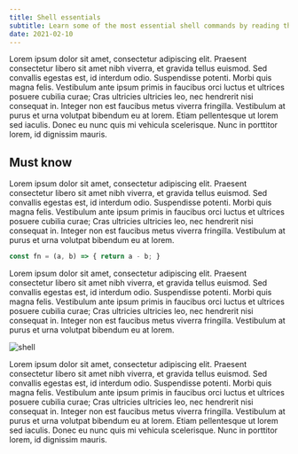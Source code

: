 ```yaml
---
title: Shell essentials
subtitle: Learn some of the most essential shell commands by reading this article
date: 2021-02-10
---
```


Lorem ipsum dolor sit amet, consectetur adipiscing elit. Praesent consectetur libero sit amet nibh viverra, et gravida tellus euismod. Sed convallis egestas est, id interdum odio. Suspendisse potenti. Morbi quis magna felis. Vestibulum ante ipsum primis in faucibus orci luctus et ultrices posuere cubilia curae; Cras ultricies ultricies leo, nec hendrerit nisi consequat in. Integer non est faucibus metus viverra fringilla. Vestibulum at purus et urna volutpat bibendum eu at lorem. Etiam pellentesque ut lorem sed iaculis. Donec eu nunc quis mi vehicula scelerisque. Nunc in porttitor lorem, id dignissim mauris.

<h2 class="article-subheading">Must know</h2>

Lorem ipsum dolor sit amet, consectetur adipiscing elit. Praesent consectetur libero sit amet nibh viverra, et gravida tellus euismod. Sed convallis egestas est, id interdum odio. Suspendisse potenti. Morbi quis magna felis. Vestibulum ante ipsum primis in faucibus orci luctus et ultrices posuere cubilia curae; Cras ultricies ultricies leo, nec hendrerit nisi consequat in. Integer non est faucibus metus viverra fringilla. Vestibulum at purus et urna volutpat bibendum eu at lorem. 

```js
const fn = (a, b) => { return a - b; }
```

Lorem ipsum dolor sit amet, consectetur adipiscing elit. Praesent consectetur libero sit amet nibh viverra, et gravida tellus euismod. Sed convallis egestas est, id interdum odio. Suspendisse potenti. Morbi quis magna felis. Vestibulum ante ipsum primis in faucibus orci luctus et ultrices posuere cubilia curae; Cras ultricies ultricies leo, nec hendrerit nisi consequat in. Integer non est faucibus metus viverra fringilla. Vestibulum at purus et urna volutpat bibendum eu at lorem. 

<img src="/img{{ page.url }}/shell.png" alt="shell" class="image">

Lorem ipsum dolor sit amet, consectetur adipiscing elit. Praesent consectetur libero sit amet nibh viverra, et gravida tellus euismod. Sed convallis egestas est, id interdum odio. Suspendisse potenti. Morbi quis magna felis. 
Vestibulum ante ipsum primis in faucibus orci luctus et ultrices posuere cubilia curae; Cras ultricies ultricies leo, nec hendrerit nisi consequat in.
Integer non est faucibus metus viverra fringilla. Vestibulum at purus et urna volutpat bibendum eu at lorem. Etiam pellentesque ut lorem sed iaculis. Donec eu nunc quis mi vehicula scelerisque. Nunc in porttitor lorem, id dignissim mauris.
